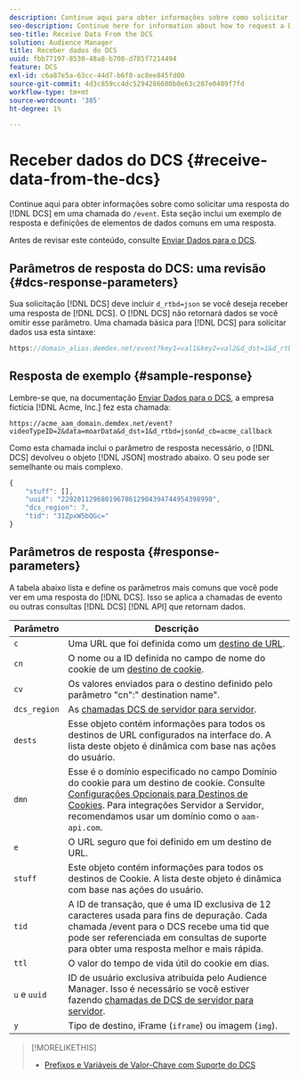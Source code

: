 ```yaml
---
description: Continue aqui para obter informações sobre como solicitar uma resposta do DCS em uma chamada /event. Esta seção inclui um exemplo de resposta e definições de elementos de dados comuns em uma resposta.
seo-description: Continue here for information about how to request a DCS response in a /event call. This section includes a response example and definitions for common data elements in a response.
seo-title: Receive Data From the DCS
solution: Audience Manager
title: Receber dados do DCS
uuid: fbb77197-8530-48a8-b708-d785f7214494
feature: DCS
exl-id: c6a87e5a-63cc-44d7-b6f0-ac8ee845fd00
source-git-commit: 4d3c859cc4dc5294286680b0e63c287e0409f7fd
workflow-type: tm+mt
source-wordcount: '385'
ht-degree: 1%

---
```


# Receber dados do DCS {#receive-data-from-the-dcs}

Continue aqui para obter informações sobre como solicitar uma resposta do [!DNL DCS] em uma chamada do `/event`. Esta seção inclui um exemplo de resposta e definições de elementos de dados comuns em uma resposta.

Antes de revisar este conteúdo, consulte [Enviar Dados para o DCS](../../../api/dcs-intro/dcs-event-calls/dcs-url-send.md).

## Parâmetros de resposta do DCS: uma revisão {#dcs-response-parameters}

Sua solicitação [!DNL DCS] deve incluir `d_rtbd=json` se você deseja receber uma resposta de [!DNL DCS]. O [!DNL DCS] não retornará dados se você omitir esse parâmetro. Uma chamada básica para [!DNL DCS] para solicitar dados usa esta sintaxe:

```js
https://domain_alias.demdex.net/event?key1=val1&key2=val2&d_dst=1&d_rtbd=json&d_cb=callback
```

## Resposta de exemplo {#sample-response}

Lembre-se que, na documentação [Enviar Dados para o DCS](../../../api/dcs-intro/dcs-event-calls/dcs-url-send.md), a empresa fictícia [!DNL Acme, Inc.] fez esta chamada:

`https://acme_aam_domain.demdex.net/event?videoTypeID=2&data=moarData&d_dst=1&d_rtbd=json&d_cb=acme_callback`

Como esta chamada inclui o parâmetro de resposta necessário, o [!DNL DCS] devolveu o objeto [!DNL JSON] mostrado abaixo. O seu pode ser semelhante ou mais complexo.

```js
{
    "stuff": [],
    "uuid": "22920112968019678612904394744954398990",
    "dcs_region": 7,
    "tid": "31ZpxW5bQGc="
}
```

## Parâmetros de resposta {#response-parameters}

A tabela abaixo lista e define os parâmetros mais comuns que você pode ver em uma resposta do [!DNL DCS]. Isso se aplica a chamadas de evento ou outras consultas [!DNL DCS] [!DNL API] que retornam dados.

| Parâmetro | Descrição |
|--- |--- |
| `c` | Uma URL que foi definida como um [destino de URL](../../../features/destinations/create-url-destination.md). |
| `cn` | O nome ou a ID definida no campo de nome do cookie de um [destino de cookie](../../../features/destinations/create-cookie-destination.md). |
| `cv` | Os valores enviados para o destino definido pelo parâmetro &quot;cn&quot;:&quot; destination name&quot;. |
| `dcs_region` | As [chamadas DCS de servidor para servidor](../../../api/dcs-intro/dcs-api-reference/dcs-regions.md). |
| `dests` | Esse objeto contém informações para todos os destinos de URL configurados na interface do. A lista deste objeto é dinâmica com base nas ações do usuário. |
| `dmn` | Esse é o domínio especificado no campo Domínio do cookie para um destino de cookie. Consulte [Configurações Opcionais para Destinos de Cookies](../../../features/destinations/cookie-destination-options.md).  Para integrações Servidor a Servidor, recomendamos usar um domínio como o `aam-api.com`. |
| `e` | O URL seguro que foi definido em um destino de URL. |
| `stuff` | Este objeto contém informações para todos os destinos de Cookie. A lista deste objeto é dinâmica com base nas ações do usuário. |
| `tid` | A ID de transação, que é uma ID exclusiva de 12 caracteres usada para fins de depuração. Cada chamada /event para o DCS recebe uma tid que pode ser referenciada em consultas de suporte para obter uma resposta melhor e mais rápida. |
| `ttl` | O valor do tempo de vida útil do cookie em dias. |
| `u` e `uuid` | ID de usuário exclusiva atribuída pelo Audience Manager. Isso é necessário se você estiver fazendo [chamadas de DCS de servidor para servidor](../../../api/dcs-intro/dcs-s2s/dcs-s2s-calls.md). |
| `y` | Tipo de destino, iFrame (`iframe`) ou imagem (`img`). |

>[!MORELIKETHIS]
>
>* [Prefixos e Variáveis de Valor-Chave com Suporte do DCS](../../../api/dcs-intro/dcs-api-reference/dcs-keys.md)
